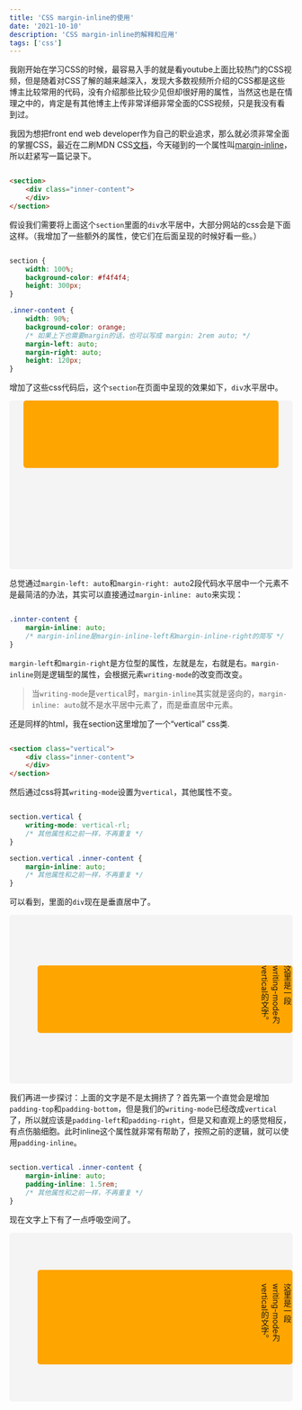 ```yaml
---
title: 'CSS margin-inline的使用'
date: '2021-10-10'
description: 'CSS margin-inline的解释和应用'
tags: ['css']
---
```


我刚开始在学习CSS的时候，最容易入手的就是看youtube上面比较热门的CSS视频，但是随着对CSS了解的越来越深入，发现大多数视频所介绍的CSS都是这些博主比较常用的代码，没有介绍那些比较少见但却很好用的属性，当然这也是在情理之中的，肯定是有其他博主上传非常详细非常全面的CSS视频，只是我没有看到过。

我因为想把front end web developer作为自己的职业追求，那么就必须非常全面的掌握CSS，最近在二刷MDN CSS[文档](https://developer.mozilla.org/zh-CN/docs/Learn/CSS)，今天碰到的一个属性叫[margin-inline](https://developer.mozilla.org/en-US/docs/Web/CSS/margin-inline)，所以赶紧写一篇记录下。

```html

<section>
    <div class="inner-content">
    </div>
</section>

```
假设我们需要将上面这个`section`里面的`div`水平居中，大部分网站的css会是下面这样。（我增加了一些额外的属性，使它们在后面呈现的时候好看一些。）

```css

section {
    width: 100%;
    background-color: #f4f4f4;
    height: 300px;
}

.inner-content {
    width: 90%;
    background-color: orange; 
    /* 如果上下也需要margin的话，也可以写成 margin: 2rem auto; */
    margin-left: auto;
    margin-right: auto; 
    height: 120px;
}

```
增加了这些css代码后，这个`section`在页面中呈现的效果如下，`div`水平居中。
<section>
    <div class="inner-content">
    </div>
</section>

<style>

    section {
        width: 100%;
        background-color: #f4f4f4;
        border-radius: 5px;
        height: 300px;
    }

    .inner-content {
        width: 90%;
        background-color: orange; 
        margin-left: auto;
        margin-right: auto; 
        height: 120px;
        border-radius: 5px;
    }
</style>

总觉通过`margin-left: auto`和`margin-right: auto`2段代码水平居中一个元素不是最简洁的办法，其实可以直接通过`margin-inline: auto`来实现：
```css

.innter-content {
    margin-inline: auto;
    /* margin-inline是margin-inline-left和margin-inline-right的简写 */
}

```
`margin-left`和`margin-right`是方位型的属性，左就是左，右就是右。`margin-inline`则是逻辑型的属性，会根据元素`writing-mode`的改变而改变。
>当`writing-mode`是`vertical`时，`margin-inline`其实就是竖向的，`margin-inline: auto`就不是水平居中元素了，而是垂直居中元素。

还是同样的html，我在section这里增加了一个“vertical” css类.

```html

<section class="vertical">
    <div class="inner-content">
    </div>
</section>

```

然后通过css将其`writing-mode`设置为`vertical`，其他属性不变。

```css

section.vertical {
    writing-mode: vertical-rl;
    /* 其他属性和之前一样，不再重复 */
}

section.vertical .inner-content {
    margin-inline: auto;
    /* 其他属性和之前一样，不再重复 */
}

```
可以看到，里面的`div`现在是垂直居中了。
<section class="vertical">
    <div class="inner-content">
        这里是一段writing-mode为vertical的文字。
    </div>
</section>

<style>

    section.vertical {
        width: 100%;
        background-color: #f4f4f4;
        border-radius: 5px;
        height: 300px;
        writing-mode: vertical-rl;
    }

    .inner-content {
        width: 90%;
        background-color: orange; 
        margin-inline: auto;
        height: 120px;
        border-radius: 5px;
    }
</style>

我们再进一步探讨：上面的文字是不是太拥挤了？首先第一个直觉会是增加`padding-top`和`padding-bottom`，但是我们的`writing-mode`已经改成`vertical`了，所以就应该是`padding-left`和`padding-right`，但是又和直观上的感觉相反，有点伤脑细胞。此时inline这个属性就非常有帮助了，按照之前的逻辑，就可以使用`padding-inline`。
```css

section.vertical .inner-content {
    margin-inline: auto;
    padding-inline: 1.5rem;
    /* 其他属性和之前一样，不再重复 */
}

```
现在文字上下有了一点呼吸空间了。
<section class="vertical">
    <div class="inner-content add-padding">
        这里是一段writing-mode为vertical的文字。
    </div>
</section>

<style>

    section.vertical {
        width: 100%;
        background-color: #f4f4f4;
        border-radius: 5px;
        height: 300px;
        writing-mode: vertical-rl;
    }

    .inner-content.add-padding {
        width: 90%;
        background-color: orange; 
        margin-inline: auto;
        height: 120px;
        border-radius: 5px;
        padding-inline: 1.5rem;
    }
</style>